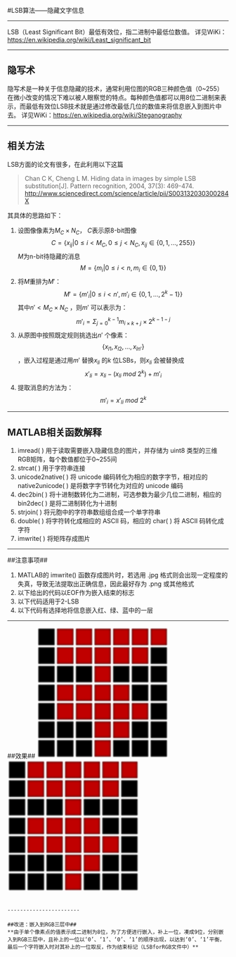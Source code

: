 
#LSB算法——隐藏文字信息

-------------
LSB（Least Significant Bit）最低有效位，指二进制中最低位数值。
详见WiKi：https://en.wikipedia.org/wiki/Least_significant_bit

-----------------------

## 隐写术 ##
隐写术是一种关于信息隐藏的技术，通常利用位图的RGB三种颜色值（0~255）在微小改变的情况下难以被人眼察觉的特点。每种颜色值都可以用8位二进制来表示，而最低有效位LSB技术就是通过修改最低几位的数值来将信息嵌入到图片中去。
详见WiKi：https://en.wikipedia.org/wiki/Steganography

-------------

## 相关方法 ##
LSB方面的论文有很多，在此利用以下这篇
> Chan C K, Cheng L M. Hiding data in images by simple LSB substitution[J]. Pattern recognition, 2004, 37(3): 469-474.
http://www.sciencedirect.com/science/article/pii/S003132030300284X

其具体的思路如下：
1. 设图像像素为$M_C \times N_C$， $C$表示原8-bit图像 $$C = \{x_{ij}|0 \leq i < M_C, 0 \leq j < N_C,x_{ij} \in \{0, 1, ..., 255\}\}$$ $M$为n-bit待隐藏的消息 $$M=\{m_i|0 \leq i < n, m_i \in \{0, 1\}\}$$
2. 将$M$重排为$M'$：$$M'=\{m'_i|0 \leq i < n', m'_i \in \{0, 1, ..., 2^k-1\}\}$$ 其中$n'<M_C \times N_C$ ，则$m'$ 可以表示为：$$m'_i=\Sigma^{k-1}_{j=0}m_{i \times k+j} \times 2^{k-1-j}$$
3. 从原图中按照既定规则挑选出$n'$ 个像素：$$\{x_{l1}, x_{l2}, ..., x_{ln'}\}$$ ，嵌入过程是通过用$m'$ 替换$x_{li}$ 的$k$ 位LSBs，则$x_{li}$ 会被替换成$$x'_{li}=x_{li}-(x_{li} ~mod~ 2^k)+m'_i$$
4. 提取消息的方法为：$$m'_i=x'_{li}~mod~2^k$$

------------------

## MATLAB相关函数解释 ##
1. imread( ) 用于读取需要嵌入隐藏信息的图片，并存储为 uint8 类型的三维RGB矩阵，每个数值都位于0~255间
2. strcat( ) 用于字符串连接
3. unicode2native( ) 将 unicode 编码转化为相应的数字字节，相对应的 native2unicode( ) 是将数字字节转化为对应的 unicode 编码
4. dec2bin( ) 将十进制数转化为二进制，可选参数为最少几位二进制，相应的 bin2dec( ) 是将二进制转化为十进制
5. strjoin( ) 将元胞中的字符串数组组合成一个单字符串
6. double( ) 将字符转化成相应的 ASCII 码，相应的 char( ) 将 ASCII 码转化成字符
7. imwrite( ) 将矩阵存成图片

----------------

##注意事项##
1. MATLAB的 imwrite() 函数存成图片时，若选用 .jpg 格式则会出现一定程度的失真，导致无法提取出正确信息，因此最好存为 .png 或其他格式
2. 以下给出的代码以EOF作为嵌入结束的标志
3. 以下代码适用于2-LSB
4. 以下代码有选择地将信息嵌入红、绿、蓝中的一层

----------------

##效果##
<img src="./flag.jpg" width = "300" />                                           <img src="./result.png" width = "300" />
```

-----------------------

##改进：嵌入到RGB三层中##
**由于单个像素点的值表示成二进制为8位，为了方便进行嵌入，补上一位，凑成9位，分别嵌入到RGB三层中，且补上的一位以‘0’、‘1’、‘0’、‘1’的顺序出现，以达到‘0’、‘1’平衡，最后一个字符嵌入时对其补上的一位取反，作为结束标记（LSBforRGB文件中）**
